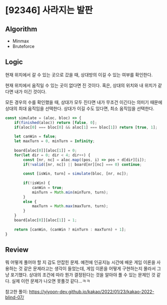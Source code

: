 # [92346] 사라지는 발판
## Algorithm
- Minmax
- Bruteforce
## Logic
현재 위치에서 갈 수 있는 곳으로 갔을 때, 상대방의 이길 수 있는 여부를 확인한다.

현재 위치에서 움직일 수 있는 곳이 없다면 진 것이다. 혹은, 상대의 위치와 내 위치가 같다면 내가 이긴 것이다.

모든 경우의 수를 확인했을 때, 상대가 모두 진다면 내가 무조건 이긴다는 의미기 때문에 상대의 최대 움직임을 선택한다.
상대가 이길 수도 있다면, 최소 움직임을 선택한다.

```js
const simulate = (aloc, bloc) => {
    if(finished(aloc)) return [false, 0];
    if(aloc[0] === bloc[0] && aloc[1] === bloc[1]) return [true, 1];
    
    let canWin = false;
    let maxTurn = 0, minTurn = Infinity;
    
    board[aloc[0]][aloc[1]] = 0;
    for(let dir = 0; dir < 4; dir++) {
        const [nr, nc] = aloc.map((pos, i) => pos + d[dir][i]);
        if(!valid([nr, nc]) || board[nr][nc] === 0) continue;
        
        const [isWin, turn] = simulate(bloc, [nr, nc]);
        
        if(!isWin) {
            canWin = true;
            minTurn = Math.min(minTurn, turn);
        }
        else {
            maxTurn = Math.max(maxTurn, turn);
        }
    }
    board[aloc[0]][aloc[1]] = 1;
    
    return [canWin, (canWin ? minTurn : maxTurn) + 1];
}
```

## Review
뭐 어떻게 풀어야 할 지 감도 안잡힌 문제. 예전에 인공지능 시간에 배운 게임 이론을 사용하는 것 같은 문제라고는 생각이 들었는데,
게임 이론을 어떻게 구현하는지 몰라서 그냥 포기했다. 상대의 조건에 따라 뭔가 결정된다는 것을 알아야 풀 수 있는 문제인 것 같다.
실제 이런 문제가 나오면 못풀것 같다...ㅋㅋ

참고한 풀이: https://yjyoon-dev.github.io/kakao/2022/01/23/kakao-2022-blind-07/
